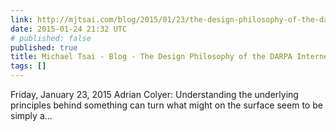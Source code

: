 ```yaml
---
link: http://mjtsai.com/blog/2015/01/23/the-design-philosophy-of-the-darpa-internet-protocols/
date: 2015-01-24 21:32 UTC
# published: false
published: true
title: Michael Tsai - Blog - The Design Philosophy of the DARPA Internet Protocols
tags: []
---
```


Friday, January 23, 2015
Adrian Colyer:
Understanding the underlying principles behind something can turn what might on the surface seem to be simply a…
